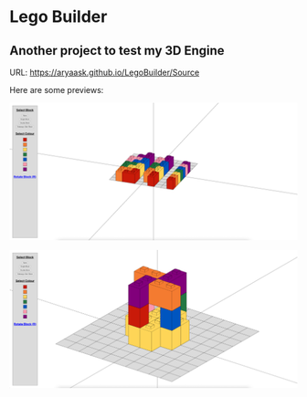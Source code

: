 # Lego Builder

## Another project to test my 3D Engine

URL: https://aryaask.github.io/LegoBuilder/Source

Here are some previews:

![Preview 1](Previews/Preview1.png?raw=true)

![Preview 2](Previews/Preview2.png?raw=true)